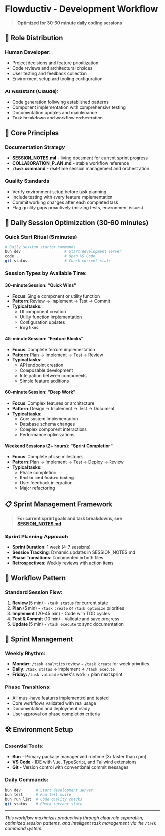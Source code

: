 # Flowductiv - Development Workflow

> **Optimized for 30-60 minute daily coding sessions**

## 🎯 **Role Distribution**

### **Human Developer:**
- Project decisions and feature prioritization
- Code reviews and architectural choices
- User testing and feedback collection
- Environment setup and tooling configuration

### **AI Assistant (Claude):**
- Code generation following established patterns
- Component implementation with comprehensive testing
- Documentation updates and maintenance
- Task breakdown and workflow orchestration

## 🤝 **Core Principles**

### **Documentation Strategy**
- **SESSION_NOTES.md** - living document for current sprint progress
- **COLLABORATION_PLAN.md** - stable workflow reference
- **`/task` command** - real-time session management and orchestration

### **Quality Standards**
- Verify environment setup before task planning
- Include testing with every feature implementation
- Commit working changes after each completed task
- Flag quality gaps proactively (missing tests, environment issues)

## 📅 **Daily Session Optimization (30-60 minutes)**

### **Quick Start Ritual (5 minutes)**
```bash
# Daily session starter commands
bun dev                    # Start development server
code .                     # Open VS Code
git status                 # Check current state
```

### **Session Types by Available Time:**

#### **30-minute Session: "Quick Wins"**
- **Focus**: Single component or utility function
- **Pattern**: Review → Implement → Test → Commit
- **Typical tasks**: 
  - UI component creation
  - Utility function implementation
  - Configuration updates
  - Bug fixes

#### **45-minute Session: "Feature Blocks"**
- **Focus**: Complete feature implementation
- **Pattern**: Plan → Implement → Test → Review
- **Typical tasks**:
  - API endpoint creation
  - Composable development
  - Integration between components
  - Simple feature additions

#### **60-minute Session: "Deep Work"**
- **Focus**: Complex features or architecture
- **Pattern**: Design → Implement → Test → Document
- **Typical tasks**:
  - Core system implementation
  - Database schema changes
  - Complex component interactions
  - Performance optimizations

#### **Weekend Sessions (2+ hours): "Sprint Completion"**
- **Focus**: Complete phase milestones
- **Pattern**: Plan → Implement → Test → Deploy → Review
- **Typical tasks**:
  - Phase completion
  - End-to-end feature testing
  - User feedback integration
  - Major refactoring

## 📋 **Sprint Management Framework**

> **For current sprint goals and task breakdowns, see [SESSION_NOTES.md](./SESSION_NOTES.md)**

### **Sprint Planning Approach**
- **Sprint Duration**: 1 week (4-7 sessions)
- **Session Tracking**: Dynamic updates in SESSION_NOTES.md
- **Phase Transitions**: Documented in both files
- **Retrospectives**: Weekly reviews with action items

## 🔄 **Workflow Pattern**

### **Standard Session Flow:**
1. **Review** (5 min) - `/task status` for current state
2. **Plan** (5 min) - `/task create` or `/task optimize` priorities  
3. **Implement** (20-45 min) - Code with TDD cycles
4. **Test & Commit** (10 min) - Validate and save progress
5. **Update** (5 min) - `/task execute` to sync documentation

## 🎯 **Sprint Management**

### **Weekly Rhythm:**
- **Monday:** `/task analytics` review + `/task create` for week priorities
- **Daily:** `/task status` → implement → `/task execute` 
- **Friday:** `/task validate` week's work + plan next sprint

### **Phase Transitions:**
- All must-have features implemented and tested
- Core workflows validated with real usage
- Documentation and deployment ready
- User approval on phase completion criteria

## 🛠️ **Environment Setup**

### **Essential Tools:**

- **Bun** - Primary package manager and runtime (3x faster than npm)
- **VS Code** - IDE with Vue, TypeScript, and Tailwind extensions
- **Git** - Version control with conventional commit messages

### **Daily Commands:**

```bash
bun dev       # Start development server
bun test      # Run test suite  
bun run lint  # Code quality checks
git status    # Check current state
```

---

*This workflow maximizes productivity through clear role separation, optimized session patterns, and intelligent task management via the `/task` command system.*